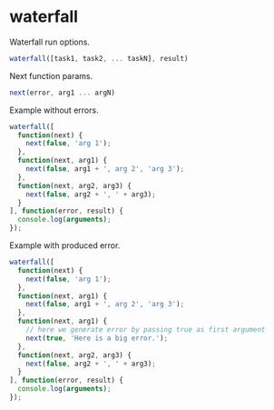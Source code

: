 waterfall
=========

Waterfall run options.

```javascript
waterfall([task1, task2, ... taskN], result)
```

Next function params.

```javascript
next(error, arg1 ... argN)
```

Example without errors.

```javascript
waterfall([
  function(next) {
    next(false, 'arg 1');
  },
  function(next, arg1) {
    next(false, arg1 + ', arg 2', 'arg 3');
  },
  function(next, arg2, arg3) {
    next(false, arg2 + ', ' + arg3);
  }
], function(error, result) {
  console.log(arguments);
});
```

Example with produced error.

```javascript
waterfall([
  function(next) {
    next(false, 'arg 1');
  },
  function(next, arg1) {
    next(false, arg1 + ', arg 2', 'arg 3');
  },
  function(next, arg1) {
    // here we generate error by passing true as first argument
    next(true, 'Here is a big error.');
  },
  function(next, arg2, arg3) {
    next(false, arg2 + ', ' + arg3);
  }
], function(error, result) {
  console.log(arguments);
});
```
